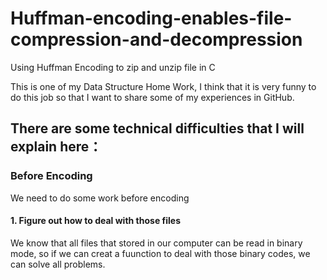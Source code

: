 # Huffman-encoding-enables-file-compression-and-decompression
Using Huffman Encoding to zip and unzip file in C

This is one of my Data Structure Home Work, I think that it is very funny to do this job so that I want to share some of my experiences in GitHub.

## There are some technical difficulties that I will explain here：

### Before Encoding

We need to do some work before encoding
#### 1. Figure out how to deal with those files
We know that all files that stored in our computer can be read in binary mode, so if we can creat a fuunction to deal with those binary codes, we can solve all problems.
